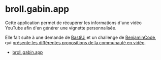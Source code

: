 # broll.gabin.app

Cette application permet de récupérer les informations d'une vidéo YouTube afin d'en générer une vignette personnalisée.

Elle fait suite à une demande de [BastiUi](https://x.com/BastiUi/status/1779866139880755295) et un challenge de [BenjaminCode](https://x.com/benjamincode/status/1779876164296937928), qui [présente les différentes propositions de la communauté en vidéo](https://www.youtube.com/watch?v=f7_CHu0ADhM).

- [broll.gabin.app](https://broll.gabin.app)
